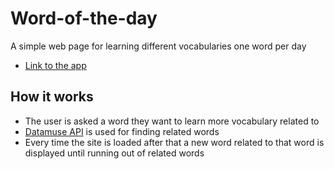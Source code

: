 # Word-of-the-day
A simple web page for learning different vocabularies one word per day

- [Link to the app](https://rsl1122.github.io/Word-of-the-day/)

## How it works

- The user is asked a word they want to learn more vocabulary related to
- [Datamuse API](https://www.datamuse.com/api/) is used for finding related words
- Every time the site is loaded after that a new word related to that word is displayed until running out of related words
